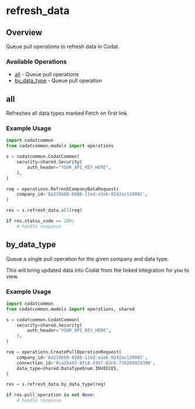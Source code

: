 # refresh_data

## Overview

Queue pull operations to refresh data in Codat.

### Available Operations

* [all](#all) - Queue pull operations
* [by_data_type](#by_data_type) - Queue pull operation

## all

Refreshes all data types marked Fetch on first link.

### Example Usage

```python
import codatcommon
from codatcommon.models import operations

s = codatcommon.CodatCommon(
    security=shared.Security(
        auth_header="YOUR_API_KEY_HERE",
    ),
)

req = operations.RefreshCompanyDataRequest(
    company_id='8a210b68-6988-11ed-a1eb-0242ac120002',
)

res = s.refresh_data.all(req)

if res.status_code == 200:
    # handle response
```

## by_data_type

Queue a single pull operation for the given company and data type.

This will bring updated data into Codat from the linked integration for you to view.

### Example Usage

```python
import codatcommon
from codatcommon.models import operations, shared

s = codatcommon.CodatCommon(
    security=shared.Security(
        auth_header="YOUR_API_KEY_HERE",
    ),
)

req = operations.CreatePullOperationRequest(
    company_id='8a210b68-6988-11ed-a1eb-0242ac120002',
    connection_id='8ca1ba92-8fc8-4167-82cb-739205929396',
    data_type=shared.DataTypeEnum.INVOICES,
)

res = s.refresh_data.by_data_type(req)

if res.pull_operation is not None:
    # handle response
```
